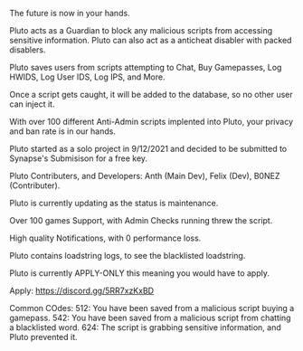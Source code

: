 
The future is now in your hands.

Pluto acts as a Guardian to block any malicious scripts from accessing sensitive information. Pluto can also act as a anticheat disabler with packed disablers.

Pluto saves users from scripts attempting to Chat, Buy Gamepasses, Log HWIDS, Log User IDS, Log IPS, and More.

Once a script gets caught, it will be added to the database, so no other user can inject it.

With over 100 different Anti-Admin scripts implented into Pluto, your privacy and ban rate is in our hands.

Pluto started as a solo project in 9/12/2021 and decided to be submitted to Synapse's Submisison for a free key.

Pluto Contributers, and Developers: Anth (Main Dev), Felix (Dev), B0NEZ (Contributer).

Pluto is currently updating as the status is maintenance.

Over 100 games Support, with Admin Checks running threw the script.

High quality Notifications, with 0 performance loss.

Pluto contains loadstring logs, to see the blacklisted loadstring.

Pluto is currently APPLY-ONLY this meaning you would have to apply.

Apply: https://discord.gg/5RR7xzKxBD

Common COdes:
512: You have been saved from a malicious script buying a gamepass.
542: You have been saved from a malicious script from chatting a blacklisted word.
624: The script is grabbing sensitive information, and Pluto prevented it.
